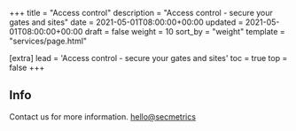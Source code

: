 +++
title = "Access control"
description = "Access control - secure your gates and sites"
date = 2021-05-01T08:00:00+00:00
updated = 2021-05-01T08:00:00+00:00
draft = false
weight = 10
sort_by = "weight"
template = "services/page.html"

[extra]
lead = 'Access control - secure your gates and sites'
toc = true
top = false
+++

## Info

Contact us for more information. [hello@secmetrics](mailto:hello@secmetrics)


